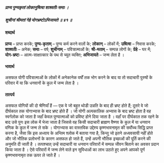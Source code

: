 ##### प्राप्य पुण्यकृतां लोकानुषित्वा शाश्वतीः समाः ।
##### शुचीनां श्रीमतां गेहे योगभ्रष्टोऽभिजायते ॥ ४१ ॥

#### शब्दार्थ

**प्राप्य** – प्राप्त करके; **पुण्य-कृताम्** – पुण्य कर्म करने वालों के; **लोकान्** – लोकों में; **उषित्वा** – निवास करके; **शाश्वतीः** – अनेक; **समाः** – वर्ष; **शुचीनाम्** – पवित्रात्माओं के; **श्री-मताम्** – सम्पन्न लोगों के; **ग्रेहे** – घर में; **योग-भ्रष्टः** – आत्म-साक्षात्कार के पथ से च्युत व्यक्ति; **अभिजायते** – जन्म लेता है ।

#### भावार्थ

असफल योगी पवित्रात्माओं के लोकों में अनेकानेक वर्षों तक भोग करने के बाद या तो सदाचारी पुरुषों के परिवार में या कि धनवानों के कुल में जन्म लेता है ।

#### तात्पर्य

असफल योगियों की दो श्रेणियाँ हैं — एक वे जो बहुत थोडी उन्नति के बाद ही भ्रष्ट होते हैं; दूसरे वे जो दीर्घकाल तक योगाभ्यास के बाद भ्रष्ट होते हैं । जो योगी अल्पकालिक अभ्यास के बाद भ्रष्ट होता है वह स्वर्गलोक को जाता है जहाँ केवल पुण्यात्माओं को प्रविष्ट होने दिया जाता है । वहाँ पर दीर्घकाल तक रहने के बाद उसे पुनः इस लोक में भेजा जाता है जिससे वह किसी सदाचारी ब्राह्मण वैष्णव के कुल में या धनवान वणिक के कुल में जन्म ले सके । योगाभ्यास का वास्तविक उद्देश्य कृष्णभावनामृत की सर्वोच्च सिद्धि प्राप्त करना है, जैसा कि इस अध्याय के अन्तिम श्लोक में बताया गया है, किन्तु जो इतने अध्यवसायी नहीं होते और जो भौतिक प्रलोभनों के कारण असफल हो जाते हैं, उन्हें अपनी भौतिक इच्छाओं की पूर्ति करने की अनुमति दी जाती है । तत्पश्चात् उन्हें सदाचारी या धनवान परिवारों में सम्पन्न जीवन बिताने का अवसर प्रदान किया जाता है । ऐसे परिवारों में जन्म लेने वाले इन सुविधाओं का लाभ उठाते हुए अपने आपको पूर्ण कृष्णभावनामृत तक ऊपर ले जाते हैं ।